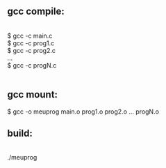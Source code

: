 ## gcc compile:
<br>
$ gcc -c main.c <br>
$ gcc -c prog1.c <br>
$ gcc -c prog2.c 
<br>
...
<br>
$ gcc -c progN.c <br>
<br>

## gcc mount: <br>
$ gcc -o meuprog main.o prog1.o prog2.o ... progN.o
<br>

## build:
<br>
./meuprog

